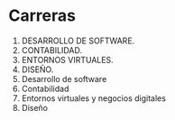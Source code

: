 # Carreras
1. DESARROLLO DE SOFTWARE.
2. CONTABILIDAD. 
3. ENTORNOS VIRTUALES.
4. DISEÑO.
1. Desarrollo de software
2. Contabilidad 
3. Entornos virtuales y negocios digitales
4. Diseño
